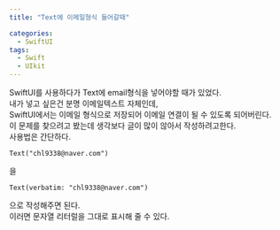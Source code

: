 ```yaml
---
title: "Text에 이메일형식 들어갈때"

categories:
  - SwiftUI
tags:
  - Swift 
  - UIkit
---
```

SwiftUI를 사용하다가 Text에 email형식을 넣어야할 때가 있었다.  
내가 넣고 싶은건 분명 이메일텍스트 자체인데,   
SwiftUI에서는 이메일 형식으로 저장되어 이메일 연결이 될 수 있도록 되어버린다.  
이 문제를 찾으려고 봤는데 생각보다 글이 많이 않아서 작성하려고한다.  
사용법은 간단하다.
~~~
Text("chl9338@naver.com")
~~~
을 
~~~
Text(verbatim: "chl9338@naver.com")
~~~
으로 작성해주면 된다.  
이러면 문자열 리터럴을 그대로 표시해 줄 수 있다.  